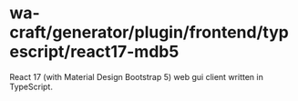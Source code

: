 # wa-craft/generator/plugin/frontend/typescript/react17-mdb5

React 17 (with Material Design Bootstrap 5) web gui client written in TypeScript.